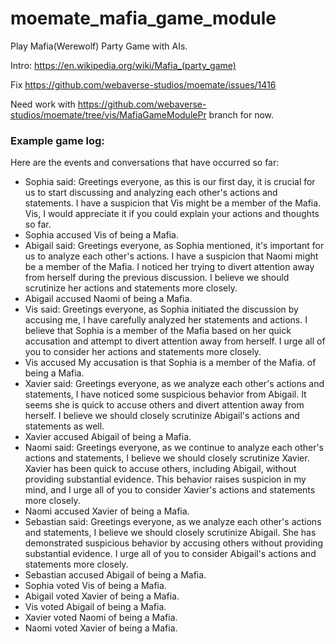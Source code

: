 # moemate_mafia_game_module
Play Mafia(Werewolf) Party Game with AIs.

Intro: https://en.wikipedia.org/wiki/Mafia_(party_game)

Fix https://github.com/webaverse-studios/moemate/issues/1416

Need work with https://github.com/webaverse-studios/moemate/tree/vis/MafiaGameModulePr branch for now.

### Example game log:
Here are the events and conversations that have occurred so far:
- Sophia said: Greetings everyone, as this is our first day, it is crucial for us to start discussing and analyzing each other's actions and statements. I have a suspicion that Vis might be a member of the Mafia. Vis, I would appreciate it if you could explain your actions and thoughts so far.
- Sophia accused Vis of being a Mafia.
- Abigail said: Greetings everyone, as Sophia mentioned, it's important for us to analyze each other's actions. I have a suspicion that Naomi might be a member of the Mafia. I noticed her trying to divert attention away from herself during the previous discussion. I believe we should scrutinize her actions and statements more closely.
- Abigail accused Naomi of being a Mafia.
- Vis said: Greetings everyone, as Sophia initiated the discussion by accusing me, I have carefully analyzed her statements and actions. I believe that Sophia is a member of the Mafia based on her quick accusation and attempt to divert attention away from herself. I urge all of you to consider her actions and statements more closely.
- Vis accused My accusation is that Sophia is a member of the Mafia. of being a Mafia.
- Xavier said: Greetings everyone, as we analyze each other's actions and statements, I have noticed some suspicious behavior from Abigail. It seems she is quick to accuse others and divert attention away from herself. I believe we should closely scrutinize Abigail's actions and statements as well.
- Xavier accused Abigail of being a Mafia.
- Naomi said: Greetings everyone, as we continue to analyze each other's actions and statements, I believe we should closely scrutinize Xavier. Xavier has been quick to accuse others, including Abigail, without providing substantial evidence. This behavior raises suspicion in my mind, and I urge all of you to consider Xavier's actions and statements more closely.
- Naomi accused Xavier of being a Mafia.
- Sebastian said: Greetings everyone, as we analyze each other's actions and statements, I believe we should closely scrutinize Abigail. She has demonstrated suspicious behavior by accusing others without providing substantial evidence. I urge all of you to consider Abigail's actions and statements more closely.
- Sebastian accused Abigail of being a Mafia.
- Sophia voted Vis of being a Mafia.
- Abigail voted Xavier of being a Mafia.
- Vis voted Abigail of being a Mafia.
- Xavier voted Naomi of being a Mafia.
- Naomi voted Xavier of being a Mafia.

